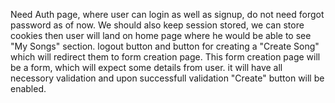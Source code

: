 
Need Auth page, where user can login as well as signup, do not need forgot password as of now. We should also keep session stored, we can store cookies
then user will land on home page where he would be able to see "My Songs" section. logout button and button for creating a "Create Song" which will redirect them to form creation page.
This form creation page will be a form, which will expect some details from user. it will have all necessory validation and upon successfull validation "Create" button will be enabled.

